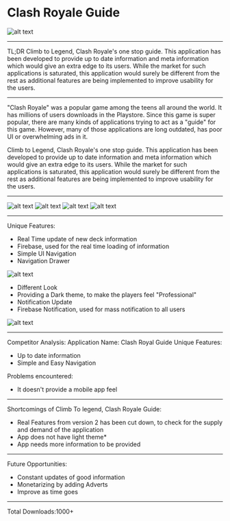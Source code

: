 # Clash Royale Guide
![alt text](https://asifexplore.com/github_images/Clash_Royale_Guide/Magical_chest.png)
<hr>

TL;DR
Climb to Legend, Clash Royale's one stop guide. This application has been developed to provide up to date information and meta information which would give an extra edge to its users. While the market for such applications is saturated, this application would surely be different from the rest as additional features are being implemented to improve usability for the users.
<hr>

"Clash Royale" was a popular game among the teens all around the world. It has millions of users downloads in the Playstore. Since this game is super popular, there are many kinds of applications trying to act as a "guide" for this game. However, many of those applications are long outdated, has poor UI or overwhelming ads in it.

Climb to Legend, Clash Royale's one stop guide. This application has been developed to provide up to date information and meta information which would give an extra edge to its users. While the market for such applications is saturated, this application would surely be different from the rest as additional features are being implemented to improve usability for the users.
<hr>

![alt text](https://asifexplore.com/github_images/Clash_Royale_Guide/deckFragment.PNG)
![alt text](https://asifexplore.com/github_images/Clash_Royale_Guide/cardFragment.PNG)
![alt text](https://asifexplore.com/github_images/Clash_Royale_Guide/cardDetails.PNG) 
![alt text](https://asifexplore.com/github_images/Clash_Royale_Guide/live_search_filter.PNG)
<hr>

Unique Features:
- Real Time update of new deck information
- Firebase, used for the real time loading of information
- Simple UI Navigation
- Navigation Drawer

![alt text](https://asifexplore.com/github_images/Clash_Royale_Guide/navigationDrawer.PNG)

- Different Look
- Providing a Dark theme, to make the players feel "Professional"
- Notification Update
- Firebase Notification, used for mass notification to all users

![alt text](https://asifexplore.com/github_images/Clash_Royale_Guide/firebase_Notification.PNG)
<hr>

Competitor Analysis:
Application Name: Clash Royal Guide
Unique Features:
- Up to date information
- Simple and Easy Navigation

Problems encountered:
- It doesn't provide a mobile app feel
<hr>

Shortcomings of Climb To legend, Clash Royale Guide:
- Real Features from version 2 has been cut down, to check for the supply and demand of the application
- App does not have light theme*
- App needs more information to be provided
<hr>

Future Opportunities:
- Constant updates of good information
- Monetarizing by adding Adverts
- Improve as time goes

<hr>
Total Downloads:1000+
